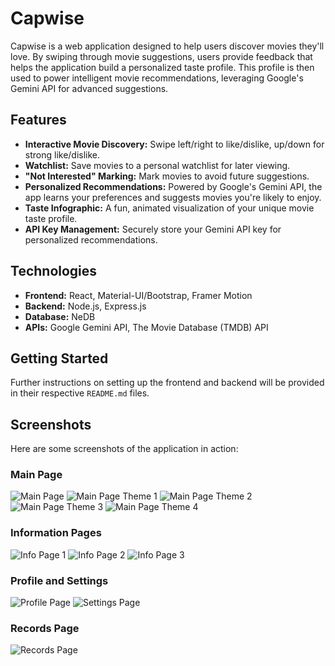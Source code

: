 # Capwise

Capwise is a web application designed to help users discover movies they'll love. By swiping through movie suggestions, users provide feedback that helps the application build a personalized taste profile. This profile is then used to power intelligent movie recommendations, leveraging Google's Gemini API for advanced suggestions.

## Features

*   **Interactive Movie Discovery:** Swipe left/right to like/dislike, up/down for strong like/dislike.
*   **Watchlist:** Save movies to a personal watchlist for later viewing.
*   **"Not Interested" Marking:** Mark movies to avoid future suggestions.
*   **Personalized Recommendations:** Powered by Google's Gemini API, the app learns your preferences and suggests movies you're likely to enjoy.
*   **Taste Infographic:** A fun, animated visualization of your unique movie taste profile.
*   **API Key Management:** Securely store your Gemini API key for personalized recommendations.

## Technologies

*   **Frontend:** React, Material-UI/Bootstrap, Framer Motion
*   **Backend:** Node.js, Express.js
*   **Database:** NeDB
*   **APIs:** Google Gemini API, The Movie Database (TMDB) API

## Getting Started

Further instructions on setting up the frontend and backend will be provided in their respective `README.md` files.

## Screenshots

Here are some screenshots of the application in action:

### Main Page
![Main Page](Images/Main_Page.png)
![Main Page Theme 1](Images/Main_Page_Theme_1.png)
![Main Page Theme 2](Images/Main_Page_Theme_2.png)
![Main Page Theme 3](Images/Main_Page_Theme_3.png)
![Main Page Theme 4](Images/Main_Page_Theme_4.png)

### Information Pages
![Info Page 1](Images/Info_Page_1.png)
![Info Page 2](Images/Info_Page_2.png)
![Info Page 3](Images/Info_Page_3.png)

### Profile and Settings
![Profile Page](Images/Profile_Page.png)
![Settings Page](Images/Settings_Page.png)

### Records Page
![Records Page](Images/Records_Page.png)
